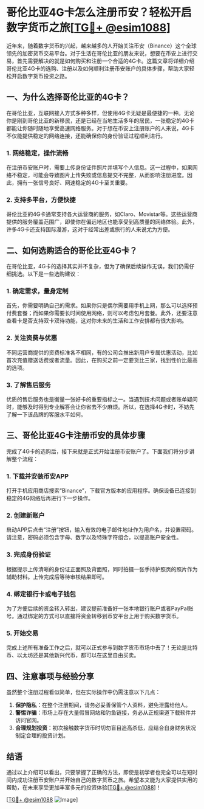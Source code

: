 # 哥伦比亚4G卡怎么注册币安？轻松开启数字货币之旅[[TG💪+ @esim1088](https://t.me/s/esim1088)]

近年来，随着数字货币的兴起，越来越多的人开始关注币安（Binance）这个全球领先的加密货币交易平台。对于生活在哥伦比亚的朋友来说，想要在币安上进行交易，首先需要解决的就是如何购买和注册一个合适的4G卡。这篇文章将详细介绍哥伦比亚4G卡的选购、注册以及如何顺利注册币安账户的具体步骤，帮助大家轻松开启数字货币投资之路。

## 一、为什么选择哥伦比亚的4G卡？

在哥伦比亚，互联网接入方式多种多样，但使用4G卡无疑是最便捷的一种。无论你是刚到哥伦比亚的新移民，还是已经在当地生活多年的居民，一张稳定的4G卡都能让你随时随地享受高速网络服务。对于想在币安上注册账户的人来说，4G卡不仅能提供稳定的网络连接，还能确保你的身份验证过程顺利进行。

### 1. 网络稳定，操作流畅

在注册币安账户时，需要上传身份证件照片并填写个人信息。这一过程中，如果网络不稳定，可能会导致图片上传失败或信息提交不完整，从而影响注册进度。因此，拥有一张信号良好、网速稳定的4G卡至关重要。

### 2. 支持多平台，方便快捷

哥伦比亚的4G卡通常支持各大运营商的服务，如Claro、Movistar等。这些运营商提供的服务覆盖范围广，即使你在偏远地区也能享受到高质量的网络体验。此外，许多4G卡还支持国际漫游，这对于经常出差或旅行的人来说尤为方便。

## 二、如何选购适合的哥伦比亚4G卡？

在哥伦比亚，4G卡的选择其实并不复杂，但为了确保后续操作无误，我们仍需仔细挑选。以下是一些选购建议：

### 1. 确定需求，量身定制

首先，你需要明确自己的需求。如果你只是偶尔需要用手机上网，那么可以选择预付费套餐；而如果你需要长时间使用网络，则可以考虑包月套餐。此外，还要注意查看卡是否支持双卡双待功能，这对你未来的生活和工作安排都有很大影响。

### 2. 关注资费与优惠

不同运营商提供的资费标准各不相同，有的公司会推出新用户专属优惠活动，比如首次充值赠送话费或者流量。因此，在购买之前一定要货比三家，找到性价比最高的选项。

### 3. 了解售后服务

优质的售后服务也是衡量一张好卡的重要指标之一。当遇到技术问题或者账单疑问时，能够及时得到专业解答会让你省去不少麻烦。所以，在选择4G卡时，不妨先了解一下该品牌的客服水平如何。

## 三、哥伦比亚4G卡注册币安的具体步骤

完成了4G卡的选购后，接下来就是正式开始注册币安账户了。下面我们将分步讲解整个流程：

### 1. 下载并安装币安APP

打开手机应用商店搜索“Binance”，下载官方版本的应用程序。确保设备已连接到稳定的4G网络后再进行下一步操作。

### 2. 创建新账户

启动APP后点击“注册”按钮，输入有效的电子邮件地址作为用户名，并设置密码。请注意，密码必须包含字母、数字以及特殊字符组合，以提高账户安全性。

### 3. 完成身份验证

根据提示上传清晰的身份证正面照及背面照，同时拍摄一张手持护照页的照片作为辅助材料。上传完成后等待审核结果即可。

### 4. 绑定银行卡或电子钱包

为了方便后续的资金转入转出，建议提前准备好一张本地银行账户或者PayPal账号。通过绑定的方式可以直接将资金转移到币安平台上用于购买数字货币。

### 5. 开始交易

完成上述所有准备工作之后，就可以正式参与到数字货币市场中去了！无论是比特币、以太坊还是其他新兴代币，都可以在这里自由买卖。

## 四、注意事项与经验分享

虽然整个注册过程看似简单，但在实际操作中仍需注意以下几点：

1. **保护隐私**：在整个注册期间，请务必妥善保管个人资料，避免泄露给他人。
2. **警惕诈骗**：市场上存在大量假冒网站和钓鱼链接，务必从正规渠道下载软件并访问官网。
3. **合理规划投资**：初次接触数字货币时切勿盲目追高杀低，应结合自身财务状况制定合理的投资计划。

## 结语

通过以上介绍可以看出，只要掌握了正确的方法，即使是初学者也完全可以在短时间内成功注册币安账户并开始自己的数字货币之旅。希望本文能为大家提供实用的帮助，在未来享受更加丰富多元的投资体验[[TG💪+ @esim1088](https://t.me/s/esim1088)]！

[[TG💪+ @esim1088](https://t.me/s/esim1088) ![Image](https://i.postimg.cc/4NQfJmqS/Snipaste-2025-05-13-00-14-12.png)]